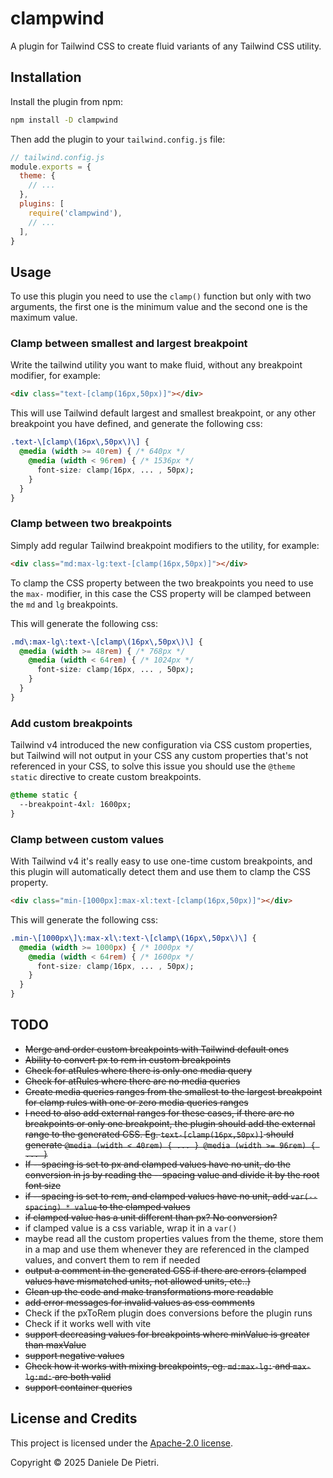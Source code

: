# clampwind

A plugin for Tailwind CSS to create fluid variants of any Tailwind CSS utility.


## Installation

Install the plugin from npm:

```sh
npm install -D clampwind
```

Then add the plugin to your `tailwind.config.js` file:

```js
// tailwind.config.js
module.exports = {
  theme: {
    // ...
  },
  plugins: [
    require('clampwind'),
    // ...
  ],
}
```

## Usage

To use this plugin you need to use the `clamp()` function but only with two arguments, the first one is the minimum value and the second one is the maximum value.

### Clamp between smallest and largest breakpoint

Write the tailwind utility you want to make fluid, without any breakpoint modifier, for example:

```html
<div class="text-[clamp(16px,50px)]"></div>
```

This will use Tailwind default largest and smallest breakpoint, or any other breakpoint you have defined, and generate the following css:

```css
.text-\[clamp\(16px\,50px\)\] {
  @media (width >= 40rem) { /* 640px */
    @media (width < 96rem) { /* 1536px */
      font-size: clamp(16px, ... , 50px);
    }
  }
}
```
### Clamp between two breakpoints

Simply add regular Tailwind breakpoint modifiers to the utility, for example:

```html
<div class="md:max-lg:text-[clamp(16px,50px)]"></div>
```

To clamp the CSS property between the two breakpoints you need to use the `max-` modifier, in this case the CSS property will be clamped between the `md` and `lg` breakpoints.

This will generate the following css:

```css
.md\:max-lg\:text-\[clamp\(16px\,50px\)\] {
  @media (width >= 48rem) { /* 768px */
    @media (width < 64rem) { /* 1024px */
      font-size: clamp(16px, ... , 50px);
    }
  }
}
```

### Add custom breakpoints

Tailwind v4 introduced the new configuration via CSS custom properties, but Tailwind will not output in your CSS any custom properties that's not referenced in your CSS, to solve this issue you should use the `@theme static` directive to create custom breakpoints.

```css
@theme static {
  --breakpoint-4xl: 1600px;
}
```

### Clamp between custom values

With Tailwind v4 it's really easy to use one-time custom breakpoints, and this plugin will automatically detect them and use them to clamp the CSS property.

```html
<div class="min-[1000px]:max-xl:text-[clamp(16px,50px)]"></div>
```

This will generate the following css:

```css
.min-\[1000px\]\:max-xl\:text-\[clamp\(16px\,50px\)\] {
  @media (width >= 1000px) { /* 1000px */
    @media (width < 64rem) { /* 1600px */
      font-size: clamp(16px, ... , 50px);
    }
  }
}
```

## TODO

- ~~Merge and order custom breakpoints with Tailwind default ones~~
- ~~Ability to convert px to rem in custom breakpoints~~
- ~~Check for atRules where there is only one media query~~
- ~~Check for atRules where there are no media queries~~
- ~~Create media queries ranges from the smallest to the largest breakpoint for clamp rules with one or zero media queries ranges~~
- ~~I need to also add external ranges for these cases, if there are no breakpoints or only one breakpoint, the plugin should add the external range to the generated CSS. 
Eg. `text-[clamp(16px,50px)]` should generate `@media (width < 40rem) { ... } @media (width >= 96rem) { ... }`~~
- ~~If --spacing is set to px and clamped values have no unit, do the conversion in js by reading the --spacing value and divide it by the root font size~~
- ~~if --spacing is set to rem, and clamped values have no unit, add `var(--spacing) * value` to the clamped values~~
- ~~if clamped value has a unit different than px? No conversion?~~
- if clamped value is a css variable, wrap it in a `var()`
- maybe read all the custom properties values from the theme, store them in a map and use them whenever they are referenced in the clamped values, and convert them to rem if needed
- ~~output a comment in the generated CSS if there are errors (clamped values have mismatched units, not allowed units, etc..)~~
- ~~Clean up the code and make transformations more readable~~
- ~~add error messages for invalid values as css comments~~
- Check if the pxToRem plugin does conversions before the plugin runs
- Check if it works well with vite
- ~~support decreasing values for breakpoints where minValue is greater than maxValue~~
- ~~support negative values~~
- ~~Check how it works with mixing breakpoints, eg. `md:max-lg:` and `max-lg:md:` are both valid~~
- ~~support container queries~~


## License and Credits

This project is licensed under the [Apache-2.0 license](https://apache.org/licenses/LICENSE-2.0).

Copyright © 2025 Daniele De Pietri.
